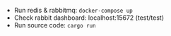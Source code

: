 - Run redis & rabbitmq:
  ```docker-compose up```
- Check rabbit dashboard: localhost:15672 (test/test)
- Run source code:
  ```cargo run```